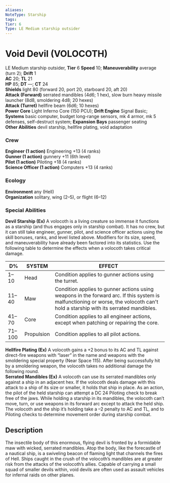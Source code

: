 ```yaml
---
aliases: 
NoteType: Starship
tags: 
Tier: 6
Type: LE Medium starship outsider
---
```


# Void Devil (VOLOCOTH)

LE Medium starship outsider, **Tier** 6 
**Speed** 10; **Maneuverability** average (turn 2); **Drift** 1  
**AC** 20; **TL** 21  
**HP** 85; **DT** —; **CT** 24  
**Shields** light 80 (forward 20, port 20, starboard 20, aft 20)  
**Attack (Forward)** serrated mandibles (4d6; 1 hex), slow burn heavy missile launcher (8d8, smoldering 4d8; 20 hexes)  
**Attack (Turret)** hellfire beam (6d6; 10 hexes)  
**Power Core** Light Inferno Core (150 PCU); **Drift Engine** Signal Basic; **Systems** basic computer, budget long-range sensors, mk 4 armor, mk 5 defenses, self-destruct system; **Expansion Bays** passenger seating  
**Other Abilities** devil starship, hellfire plating, void adaptation

### Crew

**Engineer (1 action)** Engineering +13 (4 ranks)  
**Gunner (1 action)** gunnery +11 (6th level)  
**Pilot (1 action)** Piloting +18 (4 ranks)  
**Science Officer (1 action)** Computers +13 (4 ranks)

### Ecology

**Environment** any (Hell)  
**Organization** solitary, wing (2–5), or flight (6–12)

### Special Abilities

**Devil Starship (Ex)** A volocoth is a living creature so immense it functions as a starship (and thus engages only in starship combat). It has no crew, but it can still take engineer, gunner, pilot, and science officer actions using the skill bonuses, ranks, and level listed above. Modifiers for its size, speed, and maneuverability have already been factored into its statistics. Use the following table to determine the effects when a volocoth takes critical damage.

| D%     | SYSTEM     | EFFECT                                                                                                                                                                           |
|--------|------------|----------------------------------------------------------------------------------------------------------------------------------------------------------------------------------|
| 1–10   | Head       | Condition applies to gunner actions using the turret.                                                                                                                            |
| 11–40  | Maw        | Condition applies to gunner actions using weapons in the forward arc. If this system is malfunctioning or worse, the volocoth can't hold a starship with its serrated mandibles. |
| 41–70  | Core       | Condition applies to all engineer actions, except when patching or repairing the core.                                                                                           |
| 71–100 | Propulsion | Condition applies to all pilot actions.                                                                                                                                          |


  
  
**Hellfire Plating (Ex)** A volocoth gains a +2 bonus to its AC and TL against direct-fire weapons with “laser” in the name and weapons with the smoldering special property (Near Space 115). After being successfully hit by a smoldering weapon, the volocoth takes no additional damage the following round.  
**Serrated Mandibles (Ex)** A volocoth can use its serrated mandibles only against a ship in an adjacent hex. If the volocoth deals damage with this attack to a ship of its size or smaller, it holds that ship in place. As an action, the pilot of the held starship can attempt a DC 24 Piloting check to break free of the jaws. While holding a starship in its mandibles, the volocoth can’t move, turn, or use weapons in its forward arc except to attack the held ship. The volocoth and the ship it’s holding take a –2 penalty to AC and TL, and to Piloting checks to determine movement order during starship combat.

## Description

The insectile body of this enormous, flying devil is fronted by a formidable maw with wicked, serrated mandibles. Atop the body, like the forecastle of a nautical ship, is a swiveling beacon of flaming light that channels the fires of Hell. Ships caught in the crush of the volocoth’s mandibles are at greater risk from the attacks of the volocoth’s allies. Capable of carrying a small squad of smaller devils within, void devils are often used as assault vehicles for infernal raids on other planes.
